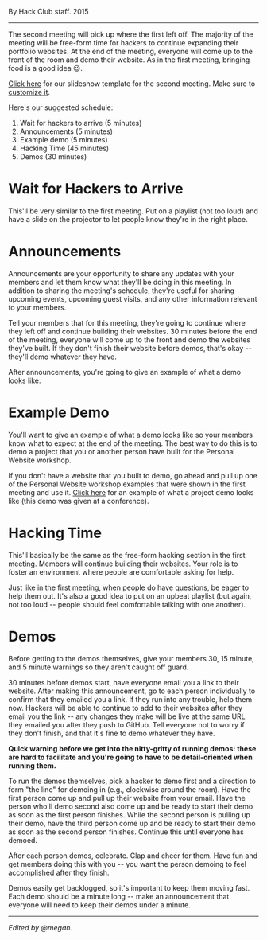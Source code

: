 By Hack Club staff. 2015

---

The second meeting will pick up where the first left off. The majority of the meeting will be free-form time for hackers to continue expanding their portfolio websites. At the end of the meeting, everyone will come up to the front of the room and demo their website. As in the first meeting, bringing food is a good idea 😉.

[Click here](https://docs.google.com/presentation/d/1WCerU9JhJY6L5kM7SrIlYcABwxpqcjmxmSRXilvWAaY/edit) for our slideshow template for the second meeting. Make sure to [customize it](https://archived.guide.hackclub.com/#/meetings/second_meeting?id=slideshow-presentations).

Here's our suggested schedule:

1. Wait for hackers to arrive (5 minutes)
2. Announcements (5 minutes)
3. Example demo (5 minutes)
4. Hacking Time (45 minutes)
5. Demos (30 minutes)

# Wait for Hackers to Arrive

This'll be very similar to the first meeting. Put on a playlist (not too loud) and have a slide on the projector to let people know they're in the right place.

# Announcements

Announcements are your opportunity to share any updates with your members and let them know what they'll be doing in this meeting. In addition to sharing the meeting's schedule, they're useful for sharing upcoming events, upcoming guest visits, and any other information relevant to your members.

Tell your members that for this meeting, they're going to continue where they left off and continue building their websites. 30 minutes before the end of the meeting, everyone will come up to the front and demo the websites they've built. If they don't finish their website before demos, that's okay -- they'll demo whatever they have.

After announcements, you're going to give an example of what a demo looks like.

# Example Demo

You'll want to give an example of what a demo looks like so your members know what to expect at the end of the meeting. The best way to do this is to demo a project that you or another person have built for the Personal Website workshop.

If you don't have a website that you built to demo, go ahead and pull up one of the Personal Website workshop examples that were shown in the first meeting and use it. [Click here](https://www.youtube.com/watch?v=MY01d647S9Y) for an example of what a project demo looks like (this demo was given at a conference).

# Hacking Time

This'll basically be the same as the free-form hacking section in the first meeting. Members will continue building their websites. Your role is to foster an environment where people are comfortable asking for help.

Just like in the first meeting, when people do have questions, be eager to help them out. It's also a good idea to put on an upbeat playlist (but again, not too loud -- people should feel comfortable talking with one another).

# Demos

Before getting to the demos themselves, give your members 30, 15 minute, and 5 minute warnings so they aren't caught off guard.

30 minutes before demos start, have everyone email you a link to their website. After making this announcement, go to each person individually to confirm that they emailed you a link. If they run into any trouble, help them now. Hackers will be able to continue to add to their websites after they email you the link -- any changes they make will be live at the same URL they emailed you after they push to GitHub. Tell everyone not to worry if they don't finish, and that it's fine to demo whatever they have.

**Quick warning before we get into the nitty-gritty of running demos: these are hard to facilitate and you're going to have to be detail-oriented when running them.**

To run the demos themselves, pick a hacker to demo first and a direction to form "the line" for demoing in (e.g., clockwise around the room). Have the first person come up and pull up their website from your email. Have the person who'll demo second also come up and be ready to start their demo as soon as the first person finishes. While the second person is pulling up their demo, have the third person come up and be ready to start their demo as soon as the second person finishes. Continue this until everyone has demoed.

After each person demos, celebrate. Clap and cheer for them. Have fun and get members doing this with you -- you want the person demoing to feel accomplished after they finish.

Demos easily get backlogged, so it's important to keep them moving fast. Each demo should be a minute long -- make an announcement that everyone will need to keep their demos under a minute.

---

_Edited by @megan._
